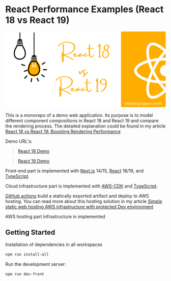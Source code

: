 # React Performance Examples (React 18 vs React 19)

![thumbnail.png](thumbnail.png)

This is a monorepo of a demo web application. Its purpose is to model different component compositions in React 18 and React 19 and compare the rendering process. The detailed explanation could be found in my article [React 18 vs React 19: Boosting Rendering Performance](https://oleksiipopov.com/blog/react-18-vs-react-19/)

Demo URL's:

> [React 18 Demo](https://main.dev.react-performance-examples.examples.oleksiipopov.com/)

> [React 19 Demo](https://full-rc-upgrade.dev.react-performance-examples.examples.oleksiipopov.com/)

Front-end part is implemented with [Next.js](https://nextjs.org/) 14/15, [React](https://react.dev/) 18/19, and [TypeScript](https://www.typescriptlang.org/).

Cloud infrastructure part is implemented with [AWS-CDK](https://aws.amazon.com/cdk/) and [TypeScript](https://www.typescriptlang.org/).

[GitHub actions](https://github.com/features/actions) build a statically exported artifact and deploy to AWS hosting. You can read more about this hosting solution in my article [Simple static web hosting AWS infrastructure with protected Dev environment](https://oleksiipopov.com/blog/simple-static-web-hosting-aws-infrastructure-with-protected-dev-environment/)

AWS hosting part infrastructure in implemented 

## Getting Started

Installation of dependencies in all workspaces

```bash
npm run install-all
```

Run the development server:

```bash
npm run dev-front
```
